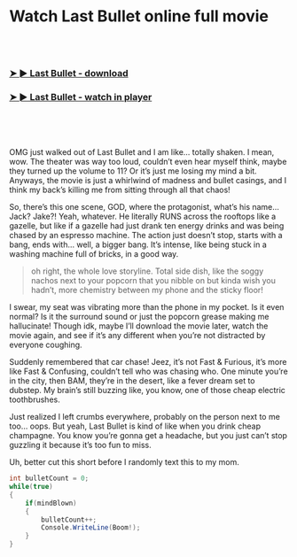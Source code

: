<h1>Watch Last Bullet online full movie</h1>


<br><br>

<h3><a href="https://Christians-suirustbaskbert1978.github.io/ikexydwgzi/">➤ ► Last Bullet - download</a></h3> 
<h3><a href="https://Christians-suirustbaskbert1978.github.io/ikexydwgzi/">➤ ► Last Bullet - watch in player</a></h3>


<br><br><br>


OMG just walked out of Last Bullet and I am like… totally shaken. I mean, wow. The theater was way too loud, couldn’t even hear myself think, maybe they turned up the volume to 11? Or it’s just me losing my mind a bit. Anyways, the movie is just a whirlwind of madness and bullet casings, and I think my back’s killing me from sitting through all that chaos!

So, there’s this one scene, GOD, where the protagonist, what’s his name… Jack? Jake?! Yeah, whatever. He literally RUNS across the rooftops like a gazelle, but like if a gazelle had just drank ten energy drinks and was being chased by an espresso machine. The action just doesn’t stop, starts with a bang, ends with… well, a bigger bang. It’s intense, like being stuck in a washing machine full of bricks, in a good way. 

> oh right, the whole love storyline. Total side dish, like the soggy nachos next to your popcorn that you nibble on but kinda wish you hadn’t, more chemistry between my phone and the sticky floor!

I swear, my seat was vibrating more than the phone in my pocket. Is it even normal? Is it the surround sound or just the popcorn grease making me hallucinate! Though idk, maybe I’ll download the movie later, watch the movie again, and see if it’s any different when you’re not distracted by everyone coughing.

Suddenly remembered that car chase! Jeez, it’s not Fast & Furious, it’s more like Fast & Confusing, couldn’t tell who was chasing who. One minute you’re in the city, then BAM, they’re in the desert, like a fever dream set to dubstep. My brain’s still buzzing like, you know, one of those cheap electric toothbrushes.

Just realized I left crumbs everywhere, probably on the person next to me too… oops. But yeah, Last Bullet is kind of like when you drink cheap champagne. You know you’re gonna get a headache, but you just can’t stop guzzling it because it’s too fun to miss.

Uh, better cut this short before I randomly text this to my mom.

```csharp
int bulletCount = 0;
while(true)
{
    if(mindBlown)
    {
        bulletCount++;
        Console.WriteLine(Boom!);
    }
}
```
